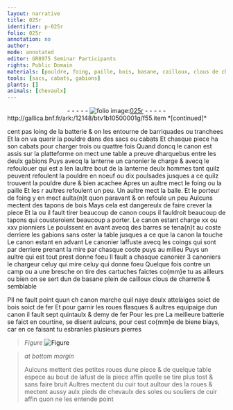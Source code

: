 ```yaml
---
layout: narrative
title: 025r
identifier: p-025r
folio: 025r
annotation: no
author:
mode: annotated
editor: GR8975 Seminar Participants
rights: Public Domain
materials: [pouldre, foing, paille, bois, basane, cailloux, clous de charrette, fer, pierres, cuir]
tools: [sacs, cabats, gabions]
plants: []
animals: [chevaulx]
---
```


<div class="folio" align="center">- - - - - <a href="http://gallica.bnf.fr/ark:/12148/btv1b10500001g/f55.item" target="_blank"><img src="https://cu-mkp.github.io/2017-workshop-edition/assets/photo-icon.png" alt="folio image: " style="display:inline-block; margin-bottom:-3px;"/>025r</a> - - - - - </div> http://gallica.bnf.fr/ark:/12148/btv1b10500001g/f55.item  
*[continued]*
  
cent <span class="ms">pas</span> loing de la batterie & on les entourne de barriquades ou tranchees Et la on va querir la <span class="m">pouldre</span> dans des <span class="tl">sacs</span> ou <span class="tl">cabats</span> Et chasque piece ha son <span class="tl">cabats</span> pour charger trois ou quattre fois Quand doncq le canon est assis sur la platteforme on mect une table a preuve dharquebus entre les deulx <span class="ms"><span class="tl">gabions</span></span> Puys avecq la lanterne un <span class="pro">canonier</span> le charge & avecq le refoulouer qui est a len laultre bout de la lanterne deulx hommes tant quilz peuvent refoulent la <span class="m">pouldre</span> en noeuf ou dix poulsades jusques a ce quilz trouvent la <span class="m">pouldre</span> dure & bien acachee Apres un aultre mect le <span class="m">foing</span> ou la <span class="m">paille</span> Et les r aultres refoulent un peu. Un aultre mect la balle. Et le porteur de <span class="m">foing</span> y en mect aulta{n}t quon paravant & on refoule un peu Aulcuns mectent des tapons de <span class="m">bois</span> Mays cela est dangereulx de faire crever la piece Et la ou il fault tirer beaucoup de canon coups il fauldroit beaucoup de tapons qui cousteroient beaucoup a porter. Le canon estant charge xx ou xxv <span class="pro">pionniers</span> Le poulssent en avant avecq des barres se tena{n}t au coste derriere les <span class="tl">gabions</span> sans oster la table jusques a ce que la canon la touche Le canon estant en advant Le <span class="pro">canonier</span> laffuste avecq les coings qui sont par derriere prenant la mire par chasque coste puys au milieu Puys un aultre qui est tout prest donne foeu Il fault a chasque canonier 3 <span class="pro">canoniers</span> le chargeur celuy qui mire celuy qui donne foeu Quelque fois contre un camp ou a une bresche on tire des cartuches faictes co{mm}e tu as ailleurs ou bien on se sert dun de <span class="m">basane</span> plein de <span class="m">cailloux</span> <span class="m">clous de charrette</span> & semblable 
 
PIl ne fault point quun ch canon marche quil naye deulx attelaiges soict de <span class="m">bois</span> soict de <span class="m">fer</span> Et pour garnir les roues flasques & aultres equipaige dun canon il fault sept <span class="ms">quintaulx</span> & demy de <span class="m">fer</span> Pour les pre La meilleure batterie se faict en courtine, se disent aulcuns, pour cest co{mm}e de biene biays, car en ce faisant tu esbranles plusieurs <span class="m">pierres</span>
 
> *Figure*
> <a href="----------------------------------------" target="_blank"><img src="https://cu-mkp.github.io/GR8975-edition/assets/photo-icon.png" alt="Figure" style="display:inline-block; margin-bottom:-3px;"/></a>
 
> *at bottom margin*
> 
>   Aulcuns mettent des petites roues dune piece & de quelque table espece au bout de lafust de la piece affin quelle se tire plus tost & sans faire bruit Aultres mectent du <span class="m">cuir</span> tout aultour des la roues & mectent aussy aulx pieds de <span class="al">chevaulx</span> des soles ou souliers de <span class="m">cuir</span> affin quon ne les entende point
 